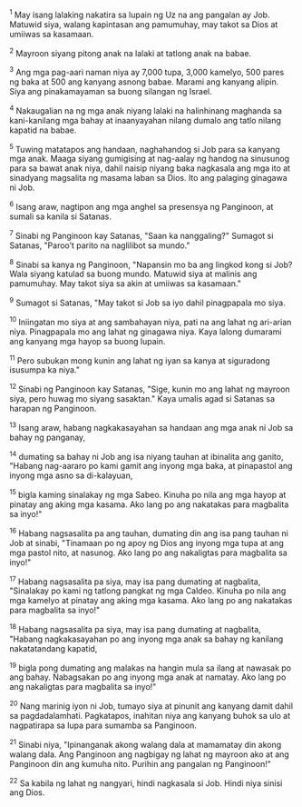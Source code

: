<sup>1</sup>
May isang lalaking nakatira sa lupain ng Uz na ang pangalan ay Job. Matuwid siya, walang kapintasan ang pamumuhay, may takot sa Dios at umiiwas sa kasamaan. 

<sup>2</sup>
Mayroon siyang pitong anak na lalaki at tatlong anak na babae. 

<sup>3</sup>
Ang mga pag-aari naman niya ay 7,000 tupa, 3,000 kamelyo, 500 pares ng baka at 500 ang kanyang asnong babae. Marami ang kanyang alipin. Siya ang pinakamayaman sa buong silangan ng Israel. 

<sup>4</sup>
Nakaugalian na ng mga anak niyang lalaki na halinhinang maghanda sa kani-kanilang mga bahay at inaanyayahan nilang dumalo ang tatlo nilang kapatid na babae. 

<sup>5</sup>
Tuwing matatapos ang handaan, naghahandog si Job para sa kanyang mga anak. Maaga siyang gumigising at nag-aalay ng handog na sinusunog para sa bawat anak niya, dahil naisip niyang baka nagkasala ang mga ito at sinadyang magsalita ng masama laban sa Dios. Ito ang palaging ginagawa ni Job.

<sup>6</sup>
Isang araw, nagtipon ang mga anghel sa presensya ng Panginoon, at sumali sa kanila si Satanas. 

<sup>7</sup>
Sinabi ng Panginoon kay Satanas, "Saan ka nanggaling?" Sumagot si Satanas, "Parooʼt parito na naglilibot sa mundo." 

<sup>8</sup>
Sinabi sa kanya ng Panginoon, "Napansin mo ba ang lingkod kong si Job? Wala siyang katulad sa buong mundo. Matuwid siya at malinis ang pamumuhay. May takot siya sa akin at umiiwas sa kasamaan." 

<sup>9</sup>
Sumagot si Satanas, "May takot si Job sa iyo dahil pinagpapala mo siya. 

<sup>10</sup>
Iniingatan mo siya at ang sambahayan niya, pati na ang lahat ng ari-arian niya. Pinagpapala mo ang lahat ng ginagawa niya. Kaya lalong dumarami ang kanyang mga hayop sa buong lupain. 

<sup>11</sup>
Pero subukan mong kunin ang lahat ng iyan sa kanya at siguradong isusumpa ka niya." 

<sup>12</sup>
Sinabi ng Panginoon kay Satanas, "Sige, kunin mo ang lahat ng mayroon siya, pero huwag mo siyang sasaktan." Kaya umalis agad si Satanas sa harapan ng Panginoon. 

<sup>13</sup>
Isang araw, habang nagkakasayahan sa handaan ang mga anak ni Job sa bahay ng panganay, 

<sup>14</sup>
dumating sa bahay ni Job ang isa niyang tauhan at ibinalita ang ganito, "Habang nag-aararo po kami gamit ang inyong mga baka, at pinapastol ang inyong mga asno sa di-kalayuan, 

<sup>15</sup>
bigla kaming sinalakay ng mga Sabeo. Kinuha po nila ang mga hayop at pinatay ang aking mga kasama. Ako lang po ang nakatakas para magbalita sa inyo!" 

<sup>16</sup>
Habang nagsasalita pa ang tauhan, dumating din ang isa pang tauhan ni Job at sinabi, "Tinamaan po ng apoy ng Dios ang inyong mga tupa at ang mga pastol nito, at nasunog. Ako lang po ang nakaligtas para magbalita sa inyo!" 

<sup>17</sup>
Habang nagsasalita pa siya, may isa pang dumating at nagbalita, "Sinalakay po kami ng tatlong pangkat ng mga Caldeo. Kinuha po nila ang mga kamelyo at pinatay ang aking mga kasama. Ako lang po ang nakatakas para magbalita sa inyo!" 

<sup>18</sup>
Habang nagsasalita pa siya, may isa pang dumating at nagbalita, "Habang nagkakasayahan po ang inyong mga anak sa bahay ng kanilang nakatatandang kapatid, 

<sup>19</sup>
bigla pong dumating ang malakas na hangin mula sa ilang at nawasak po ang bahay. Nabagsakan po ang inyong mga anak at namatay. Ako lang po ang nakaligtas para magbalita sa inyo!" 

<sup>20</sup>
Nang marinig iyon ni Job, tumayo siya at pinunit ang kanyang damit dahil sa pagdadalamhati. Pagkatapos, inahitan niya ang kanyang buhok sa ulo at nagpatirapa sa lupa para sumamba sa Panginoon. 

<sup>21</sup>
Sinabi niya, "Ipinanganak akong walang dala at mamamatay din akong walang dala. Ang Panginoon ang nagbigay ng lahat ng mayroon ako at ang Panginoon din ang kumuha nito. Purihin ang pangalan ng Panginoon!" 

<sup>22</sup>
Sa kabila ng lahat ng nangyari, hindi nagkasala si Job. Hindi niya sinisi ang Dios.